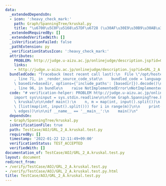 ```yaml
---
data:
  _extendedDependsOn:
  - icon: ':heavy_check_mark:'
    path: Graph/SpanningTree/kruskal.py
    title: "\u6700\u5C0F\u5168\u57DF\u6728 (\u30AF\u30E9\u30B9\u30AB\u30EB\u6CD5)"
  _extendedRequiredBy: []
  _extendedVerifiedWith: []
  _isVerificationFailed: false
  _pathExtension: py
  _verificationStatusIcon: ':heavy_check_mark:'
  attributes:
    PROBLEM: http://judge.u-aizu.ac.jp/onlinejudge/description.jsp?id=GRL_2_A
    links:
    - http://judge.u-aizu.ac.jp/onlinejudge/description.jsp?id=GRL_2_A
  bundledCode: "Traceback (most recent call last):\n  File \"/opt/hostedtoolcache/Python/3.10.1/x64/lib/python3.10/site-packages/onlinejudge_verify/documentation/build.py\"\
    , line 71, in _render_source_code_stat\n    bundled_code = language.bundle(stat.path,\
    \ basedir=basedir, options={'include_paths': [basedir]}).decode()\n  File \"/opt/hostedtoolcache/Python/3.10.1/x64/lib/python3.10/site-packages/onlinejudge_verify/languages/python.py\"\
    , line 96, in bundle\n    raise NotImplementedError\nNotImplementedError\n"
  code: "# verification-helper: PROBLEM http://judge.u-aizu.ac.jp/onlinejudge/description.jsp?id=GRL_2_A\n\
    import sys\ninput = sys.stdin.readline\n\nfrom Graph.SpanningTree.kruskal import\
    \ kruskal\n\n\ndef main():\n    n, m = map(int, input().split())\n    edges =\
    \ [list(map(int, input().split())) for i in range(m)]\n\n    print(kruskal(n,\
    \ edges))\n\n\nif __name__ == '__main__':\n    main()\n"
  dependsOn:
  - Graph/SpanningTree/kruskal.py
  isVerificationFile: true
  path: TestCase/AOJ/GRL_2_A.kruskal.test.py
  requiredBy: []
  timestamp: '2022-01-22 12:11:49+09:00'
  verificationStatus: TEST_ACCEPTED
  verifiedWith: []
documentation_of: TestCase/AOJ/GRL_2_A.kruskal.test.py
layout: document
redirect_from:
- /verify/TestCase/AOJ/GRL_2_A.kruskal.test.py
- /verify/TestCase/AOJ/GRL_2_A.kruskal.test.py.html
title: TestCase/AOJ/GRL_2_A.kruskal.test.py
---
```

